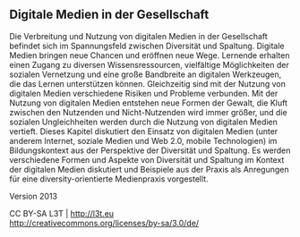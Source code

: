 ## Digitale Medien in der Gesellschaft

Die Verbreitung und Nutzung von digitalen Medien in der Gesellschaft befindet sich im Spannungsfeld zwischen Diversität und Spaltung. Digitale Medien bringen neue Chancen und eröffnen neue Wege. Lernende erhalten einen Zugang zu diversen Wissensressourcen, vielfältige Möglichkeiten der sozialen Vernetzung und eine große Bandbreite an digitalen Werkzeugen, die das Lernen unterstützen können. Gleichzeitig sind mit der Nutzung von digitalen Medien verschiedene Risiken und Probleme verbunden. Mit der Nutzung von digitalen Medien entstehen neue Formen der Gewalt, die Kluft zwischen den Nutzenden und Nicht-Nutzenden wird immer größer, und die sozialen Ungleichheiten werden durch die Nutzung von digitalen Medien vertieft. Dieses Kapitel diskutiert den Einsatz von digitalen Medien (unter anderem Internet, soziale Medien und Web 2.0, mobile Technologien) im Bildungskontext aus der Perspektive der Diversität und Spaltung. Es werden verschiedene Formen und Aspekte von Diversität und Spaltung im Kontext der digitalen Medien diskutiert und Beispiele aus der Praxis als Anregungen für eine diversity-orientierte Medienpraxis vorgestellt.


Version 2013

CC BY-SA L3T | http://l3t.eu  
http://creativecommons.org/licenses/by-sa/3.0/de/

